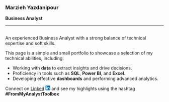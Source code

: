 <div align="left">
 <b><h3> Marzieh Yazdanipour</h3>Business Analyst<hr></b></div></hr></b><br>An experienced Business Analyst with a strong balance of technical expertise and soft skills.

This page is a simple and small portfolio to showcase a selection of my technical abilities, including:

   - Working with <b>data</b> to extract insights and drive decisions.
   - Proficiency in tools such as <b>SQL</b>, <b>Power BI</b>, and <b>Excel</b>.
  -  Developing effective <b>dashboards</b> and performing advanced analytics.
</div>
<p>
Connect on <a href="https://www.linkedin.com/in/marziyazdani/" target="_blank">Linked</a> 
<a href="https://www.linkedin.com/in/marziyazdani/" target="_blank">
  <img alt="LinkedIn" src="https://github.com/myazdanipour/Data-Visualisation/blob/main/images/LinkedIn_logo_initials.png" width="15" /></a> and see my highlights using the hashtag <B>#FromMyAnalystToolbox</B>



<!---
myazdanipour/myazdanipour is a ✨ special ✨ repository because its `README.md` (this file) appears on your GitHub profile.
You can click the Preview link to take a look at your changes.
--->
<!-- README.md -->

<!---
<p align="center">
    <a href="http://aashisjha.com.np" target="_blank">
        <img src="https://github.com/OracleBrain/OracleBrain/blob/main/wth-smile.gif?raw=true" width="120" height="120" alt="Description of the image">
    </a>
</p>



<p align="center">
  <a href="https://github.com/oraclebrain/readme-typing-svg">
    <img src="https://readme-typing-svg.demolab.com/?lines=Business%20Analyst%20&center=true&width=440&height=35&color=20C20E&vCenter=true&pause=1000&size=22" />
  </a>
</p>

<hr />
<div align="center">
  <i>❝ᴅᴏ ᴡʜᴀᴛ ʏᴏᴜʀ ʜᴇᴀʀᴛ ᴛᴇʟʟꜱ ʏᴏᴜ ᴛᴏ ᴅᴏ ʏᴏᴜ ᴀʀᴇ ɴᴏᴛ ʙᴏᴜɴᴅ ᴛᴏ ꜰᴏʟʟᴏᴡ ᴛʜᴇ ᴏʀᴅᴇʀꜱ!<br><b>ᴀɴᴅ ʏᴏᴜ ᴀɴᴅ ʙᴇᴄᴏᴍᴇ ꜱʟᴀᴠᴇ, ᴛʜᴀᴛ ᴛʜᴇʏ ᴡᴀɴᴛ ʏᴏᴜ ᴛᴏ ʙᴇ ✨🥷</b>.<br>ʟᴇᴀʀɴ, ᴡʜᴀᴛ ʏᴏᴜ ᴡᴀɴᴛ ᴛᴏ ʟᴇᴀʀɴ ᴅᴏ ᴡʜᴀᴛ ʏᴏᴜ ᴡᴀɴᴛ ᴛᴏ ᴅᴏ<br><b>ᴊᴜꜱᴛ ᴘʀᴏᴠᴇ ᴛʜᴇᴍ ᴡʀᴏɴɢ. 🥷🎭 ɴᴇᴠᴇʀ ꜰᴏʀɢᴇᴛ ᴛʜɪꜱ.✨</b>❞</i>
</div>

--->
